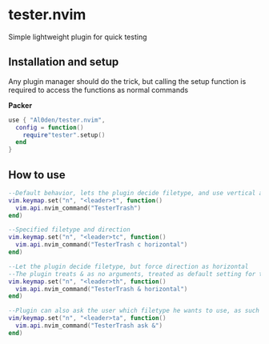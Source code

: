 # tester.nvim

Simple lightweight plugin for quick testing

## Installation and setup

Any plugin manager should do the trick, but calling the setup function is required to access the functions as normal commands

**Packer**
```lua
use { "Al0den/tester.nvim",
  config = function()
    require"tester".setup()
  end
}
```

## How to use

```lua
--Default behavior, lets the plugin decide filetype, and use vertical as direction
vim.keymap.set("n", "<leader>t", function()
  vim.api.nvim_command("TesterTrash")
end)

--Specified filetype and direction
vim.keymap.set("n", "<leader>tc", function()
  vim.api.nvim_command("TesterTrash c horizontal")
end)

--Let the plugin decide filetype, but force direction as horizontal
--The plugin treats & as no arguments, treated as default setting for the selected parameter
vim.keymap.set("n", "<leader>th", function()
  vim.api.nvim_command("TesterTrash & horizontal")
end)

--Plugin can also ask the user which filetype he wants to use, as such
vim/keymap.set("n", "<leader>ta", function()
  vim.api.nvim_command("TesterTrash ask &")
end)
```


